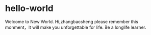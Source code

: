 # hello-world
Welcome to New World.
Hi,zhangbaosheng please remember this monment，It will make you unforgettable for life.
Be a longlife learner.
